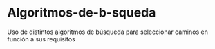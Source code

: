 # Algoritmos-de-b-squeda
Uso de distintos algoritmos de búsqueda para seleccionar caminos en función a sus requisitos
